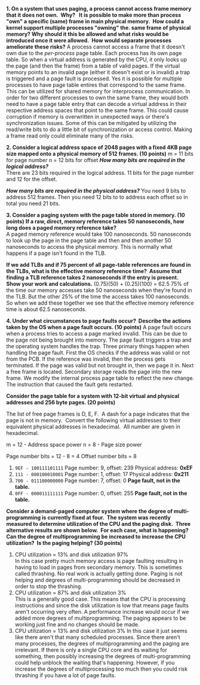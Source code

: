 **1. On a system that uses paging, a process cannot access frame memory that it does not own.  Why?   It is possible to make more than process "own" a specific (same) frame in main physical memory.  How could a kernel support multiple processes "owning" the. same frame of physical memory? Why should it this be allowed and what risks would be introduced once it were allowed.  How would separate processes ameliorate these risks?**
A process cannot access a frame that it doesn't own due to the *per-process* page table. Each process has its own page table. So when a virtual address is generated by the CPU, it only looks up the page (and then the frame) from a table of valid pages. If the virtual memory points to an invalid page (either it doesn't exist or is invalid) a trap is triggered and a page fault is processed. Yes it is possible for multiple processes to have page table entires that correspond to the same frame. This can be utilized for shared memory for interprocess communication. In order for two different processes to own the same frame, they would both need to have a page table entry that can decode a virtual address in their respective address spaces that point to the same frame. This could cause corruption if memory is overwritten in unexpected ways or there's synchronization issues. Some of this can be mitigated by utilizing the read/write bits to do a little bit of synchronization or access control. Making a frame read only could eliminate many of the risks.
   
**2. Consider a logical address space of 2048 pages with a fixed 4KB page size mapped onto a physical memory of 512 frames. (10 points)**
m = 11 bits for page number
n = 12 bits for offset
***How many bits are required in the logical address?***  
There are 23 bits required in the logical address. 11 bits for the page number and 12 for the offset.

***How many bits are required in the physical address?***
You need 9 bits to address 512 frames. Then you need 12 bits to to address each offset so in total you need 21 bits.
   
**3. Consider a paging system with the page table stored in memory. (10 points)**
**If a raw, direct, memory reference takes 50 nanoseconds, how long does a paged memory reference take?**  
A paged memory reference would take 100 nanoseconds. 50 nanoseconds to look up the page in the page table and then and then another 50 nanoseconds to access the physical memory. This is normally what happens if a page isn't found in the TLB.

**If we add TLBs and if 75 percent of all page-table references are found in the TLBs, what is the effective memory reference time?  Assume that finding a TLB reference takes 2 nanoseconds if the entry is present.  Show your work and calculations.**
(0.75)(50) + (0.25)(100) = 62.5
75% of the time our memory accesses take 50 nanoseconds when they're found in the TLB. But the other 25% of the time the access takes 100 nanoseconds. So when we add these together we see that the effective memory reference time is about 62.5 nanoseconds.

**4. Under what circumstances to page faults occur?  Describe the actions taken by the OS when a page fault occurs. (10 points)**
A page fault occurs when a process tries to access a page marked invalid. This can be due to the page not being brought into memory. The page fault triggers a trap and the operating system handles the trap. Three primary things happen when handling the page fault. First the OS checks if the address was valid or not from the PCB. If the reference was invalid, then the process gets terminated. If the page was valid but not brought in, then we page it in. Next a free frame is located. Secondary storage reads the page into the new frame. We modify the internal process page table to reflect the new change. The instruction that caused the fault gets restarted. 

**Consider the page table for a system with 12-bit virtual and physical addresses and 256 byte pages. (20 points)**

The list of free page frames is D, E, F.  A dash for a page indicates that the page is not in memory.  Convert the following virtual addresses to their equivalent physical addresses in hexadecimal.  All number are given in hexadecimal.

m = 12 - Address space power
n = 8 - Page size power

Page number bits = 12 - 8 = 4
Offset number bits = 8

1. `9EF - 100111101111`
   Page number: 9, offset: 239
   Physical address: **0xEF**
2. `111 - 000100010001`
   Page number: 1, offset: 17
   Physical address: **0x211**
3. `700 - 011100000000`
   Page number: 7, offset: 0
   **Page fault, not in the table.**
4. `0FF - 000011111111`
   Page number: 0, offset: 255
   **Page fault, not in the table.**

**Consider a demand-paged computer system where the degree of multi-programming is currently fixed at four.  The system was recently measured to determine utilization of the CPU and the paging disk.  Three alternative results are shown below.  For each case, what is happening?  Can the degree of multiprogramming be increased to increase the CPU utilization?  Is the paging helping? (30 points)**

1. CPU utilization = 13% and disk utilization 97%  
   In this case pretty much memory access is page faulting resulting in having to load in pages from secondary memory. This is sometimes called thrashing. No real work is actually getting done. Paging is not helping and degrees of multi-programming should be decreased in order to stop the thrashing.
2. CPU utilization = 87% and disk utilization 3%  
   This is a generally good case. This means that the CPU is processing instructions and since the disk utilization is low that means page faults aren't occurring very often. A performance increase would occur if we added more degrees of multiprogramming. The paging appears to be working just fine and no changes should be made.
3. CPU utilization = 13% and disk utilization 3%
   In this case it just seems like there aren't that many scheduled processes. Since there aren't many processes, the degrees of multiprogramming and the paging are irrelevant. If there is only a single CPU core and its waiting for something, then possibly increasing the degrees of multi-programming could help unblock the waiting that's happening. However, if you increase the degrees of multiprocessing too much then you could risk thrashing if you have a lot of page faults.